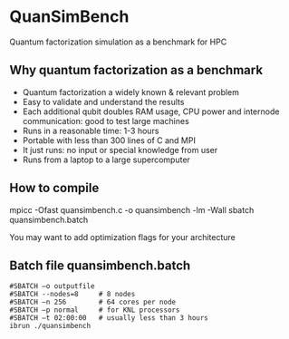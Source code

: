 # QuanSimBench
Quantum factorization simulation as a benchmark for HPC

## Why quantum factorization as a benchmark
- Quantum factorization a widely known & relevant problem
- Easy to validate and understand the results
- Each additional qubit doubles RAM usage, CPU power and internode communication: good to test large machines
- Runs in a reasonable time: 1-3 hours
- Portable with less than 300 lines of C and MPI
- It just runs: no input or special knowledge from user
- Runs from a laptop to a large supercomputer

## How to compile
mpicc -Ofast quansimbench.c -o quansimbench -lm -Wall
sbatch quansimbench.batch

You may want to add optimization flags for your architecture

## Batch file quansimbench.batch
```
#SBATCH –o outputfile
#SBATCH --nodes=8     # 8 nodes
#SBATCH –n 256        # 64 cores per node
#SBATCH –p normal     # for KNL processors
#SBATCH –t 02:00:00   # usually less than 3 hours
ibrun ./quansimbench
```
